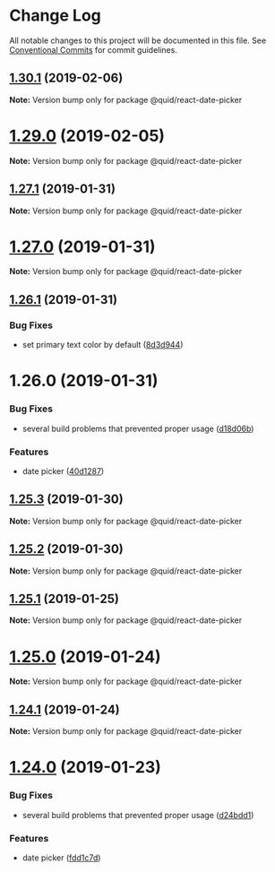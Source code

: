 # Change Log

All notable changes to this project will be documented in this file.
See [Conventional Commits](https://conventionalcommits.org) for commit guidelines.

## [1.30.1](https://github.com/quid/refraction/tree/master/packages/react-date-picker/compare/v1.30.0...v1.30.1) (2019-02-06)

**Note:** Version bump only for package @quid/react-date-picker





# [1.29.0](https://github.com/quid/refraction/tree/master/packages/react-date-picker/compare/v1.28.0...v1.29.0) (2019-02-05)

**Note:** Version bump only for package @quid/react-date-picker





## [1.27.1](https://github.com/quid/refraction/tree/master/packages/react-date-picker/compare/v1.27.0...v1.27.1) (2019-01-31)

**Note:** Version bump only for package @quid/react-date-picker





# [1.27.0](https://github.com/quid/refraction/tree/master/packages/react-date-picker/compare/v1.26.1...v1.27.0) (2019-01-31)

**Note:** Version bump only for package @quid/react-date-picker





## [1.26.1](https://github.com/quid/refraction/tree/master/packages/react-date-picker/compare/v1.26.0...v1.26.1) (2019-01-31)


### Bug Fixes

* set primary text color by default ([8d3d944](https://github.com/quid/refraction/tree/master/packages/react-date-picker/commit/8d3d944))





# 1.26.0 (2019-01-31)


### Bug Fixes

* several build problems that prevented proper usage ([d18d06b](https://github.com/quid/refraction/tree/master/packages/react-date-picker/commit/d18d06b))


### Features

* date picker ([40d1287](https://github.com/quid/refraction/tree/master/packages/react-date-picker/commit/40d1287))





## [1.25.3](https://github.com/quid/refraction/tree/master/packages/react-date-picker/compare/v1.25.2...v1.25.3) (2019-01-30)

**Note:** Version bump only for package @quid/react-date-picker





## [1.25.2](https://github.com/quid/refraction/tree/master/packages/react-date-picker/compare/v1.25.1...v1.25.2) (2019-01-30)

**Note:** Version bump only for package @quid/react-date-picker





## [1.25.1](https://github.com/quid/refraction/compare/v1.25.0...v1.25.1) (2019-01-25)

**Note:** Version bump only for package @quid/react-date-picker





# [1.25.0](https://github.com/quid/refraction/compare/v1.24.1...v1.25.0) (2019-01-24)

**Note:** Version bump only for package @quid/react-date-picker





## [1.24.1](https://github.com/quid/refraction/compare/v1.24.0...v1.24.1) (2019-01-24)

**Note:** Version bump only for package @quid/react-date-picker





# [1.24.0](https://github.com/quid/refraction/compare/v1.23.0...v1.24.0) (2019-01-23)


### Bug Fixes

* several build problems that prevented proper usage ([d24bdd1](https://github.com/quid/refraction/commit/d24bdd1))


### Features

* date picker ([fdd1c7d](https://github.com/quid/refraction/commit/fdd1c7d))
